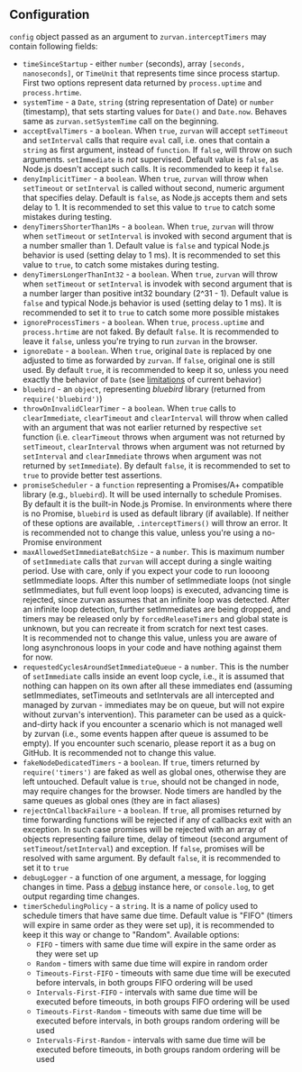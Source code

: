 ## Configuration

`config` object passed as an argument to `zurvan.interceptTimers` may contain following fields:

 - `timeSinceStartup` - either `number` (seconds), array `[seconds, nanoseconds]`, or `TimeUnit` that represents time since process startup.
 First two options represent data returned by `process.uptime` and `process.hrtime`.
 - `systemTime` - a `Date`, `string` (string representation of Date) or `number` (timestamp), that sets starting values for `Date()` and `Date.now`.
 Behaves same as `zurvan.setSystemTime` call on the beginning.
 - `acceptEvalTimers` - a `boolean`. When `true`, `zurvan` will accept `setTimeout` and `setInterval` calls that require `eval` call,
 i.e. ones that contain a `string` as first argument, instead of `function`. If `false`, will throw on such arguments. `setImmediate` is *not* supervised.
 Default value is `false`, as Node.js doesn't accept such calls. It is recommended to keep it `false`.
 - `denyImplicitTimer` - a `boolean`. When `true`, `zurvan` will throw when `setTimeout` or `setInterval` is called without second, numeric
 argument that specifies delay. Default is `false`, as Node.js accepts them and sets delay to 1. It is recommended to set this value to `true` to catch some mistakes during testing.
 - `denyTimersShorterThan1Ms` - a `boolean`. When `true`, `zurvan` will throw when `setTimeout` or `setInterval` is invoked with second argument that is a number smaller than 1.
 Default value is `false` and typical Node.js behavior is used (setting delay to 1 ms). It is recommended to set this value to `true`, to catch some mistakes during testing.
 - `denyTimersLongerThanInt32` - a `boolean`. When `true`, `zurvan` will throw when `setTimeout` or `setInterval` is invodek with second argument that is a number larger than 
 positive int32 boundary (2^31 - 1). Default value is `false` and typical Node.js behavior is used (setting delay to 1 ms). It is recommended to set it to `true` to catch some more possible mistakes
 - `ignoreProcessTimers` - a `boolean`. When `true`, `process.uptime` and `process.hrtime` are not faked. By default `false`. It is recommended to 
 leave it `false`, unless you're trying to run `zurvan` in the browser.
 - `ignoreDate` - a `boolean`. When `true`, original `Date` is replaced by one adjusted to time as forwarded by `zurvan`. If `false`, original one is still used. By default `true`, it is recommended to keep it so, unless
 you need exactly the behavior of `Date` (see <a href="../README.md#limitations">limitations</a> of current behavior)
 - `bluebird` - an `object`, representing _bluebird_ library (returned from `require('bluebird')`)
 - `throwOnInvalidClearTimer` - a `boolean`. When `true` calls to `clearImmediate`, `clearTimeout` and `clearInterval` will throw when called with an argument 
  that was not earlier returned by respective `set` function (i.e. `clearTimeout` throws when argument was not returned by `setTimeout`,
  `clearInterval` throws when argument was not returned by `setInterval` and `clearImmediate` throws when argument was not returned by `setImmediate`). 
 By default `false`, it is recommended to set to `true` to provide better test assertions.
 - `promiseScheduler` - a `function` representing a Promises/A+ compatible library (e.g., `bluebird`). It will be used internally to schedule Promises. 
 By default it is the built-in Node.js Promise. In environments where there is no Promise, `bluebird` is used as default library (if available). If neither
 of these options are available, `.interceptTimers()` will throw an error. It is recommended not to change this value, unless you're using a no-Promise environment
 - `maxAllowedSetImmediateBatchSize` - a `number`. This is maximum number of `setImmediate` calls that `zurvan` will accept during a single waiting period. Use with care, only if you expect your code to run loooong setImmediate loops.
  After this number of setImmediate loops (not single setImmediates, but full event loop loops) is executed, advancing time is rejected, since zurvan assumes that an infinite loop was detected. After an infinite loop detection, 
  further setImmediates are being dropped, and timers may be released only by `forcedReleaseTimers` and global state is unknown, but you can recreate it from scratch for next test cases.  
  It is recommended not to change this value, unless you are aware of long asynchronous loops in your code and have nothing against them for now.
 - `requestedCyclesAroundSetImmediateQueue` - a `number`. This is the number of `setImmediate` calls inside an event loop cycle, i.e., it is assumed that nothing can happen on its own after all these immediates end
 (assuming setImmediates, setTimeouts and setIntervals are all intercepted and managed by zurvan - immediates may be on queue, but will not expire without zurvan's intervention). 
 This parameter can be used as a quick-and-dirty hack if you encounter a scenario which is not managed well by zurvan (i.e., some  events happen after queue is assumed to be empty). If you encounter such scenario, please report it 
 as a bug on GitHub. It is recommended not to change this value.
 - `fakeNodeDedicatedTimers` - a `boolean`. If `true`, timers returned by `require('timers')` are faked as well as global ones, otherwise they are left untouched. Default value is `true`, should not be changed in node, 
 may require changes for the browser. Node timers are handled by the same queues as global ones (they are in fact aliases)
 - `rejectOnCallbackFailure` - a `boolean`. If `true`, all promises returned by time forwarding functions will be rejected if any of callbacks exit with an exception. In such case promises will be rejected with an array of
 objects representing failure time, delay of timeout (second argument of `setTimeout`/`setInterval`) and exception. If `false`, promises will be resolved with same argument. By default `false`, it is recommended to set it to `true`
 - `debugLogger` - a function of one argument, a message, for logging changes in time. Pass a [debug](https://www.npmjs.com/package/debug) instance here, or `console.log`, to get output regarding time changes.
 - `timerSchedulingPolicy` - a `string`. It is a name of policy used to schedule timers that have same due time. Default value is "FIFO" (timers will expire in same order as they were set up), it is recommended to keep it this way 
 or change to "Random". Available options:
   - `FIFO` - timers with same due time will expire in the same order as they were set up
   - `Random` - timers with same due time will expire in random order
   - `Timeouts-First-FIFO` - timeouts with same due time will be executed before intervals, in both groups FIFO ordering will be used
   - `Intervals-First-FIFO` - intervals with same due time will be executed before timeouts, in both groups FIFO ordering will be used
   - `Timeouts-First-Random` - timeouts with same due time will be executed before intervals, in both groups random ordering will be used
   - `Intervals-First-Random` - intervals with same due time will be executed before timeouts, in both groups random ordering will be used
